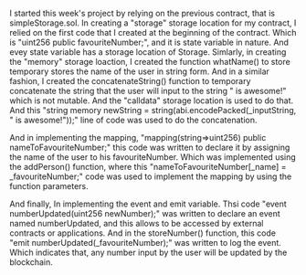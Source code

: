 I started this week's project by relying on the previous contract, that is simpleStorage.sol. In creating a "storage" storage location for my contract, I relied on the first code that I created at 
the beginning of the contract. Which is "uint256 public favouriteNumber;", and it is state variable in nature. And evey state variable has a storage location of Storage. Simlarly, in creating the 
"memory" storage loaction, I created the function whatName() to store temporary stores the name of the user in string form. And in a similar fashion, I created the concatenateString() function 
to temporary concatenate the string that the user will input to the string " is awesome!" which is not mutable. And the "calldata" storage location is used to do that. And this
"string memory newString = string(abi.encodePacked(_inputString, " is awesome!"));" line of code was used to do the concatenation.



And in implementing the mapping, "mapping(string=>uint256) public nameToFavouriteNumber;" this code was written to declare it by assigning the name of the user to his favouriteNumber.
Which was implemented using the addPerson() function, where this "nameToFavouriteNumber[_name] = _favouriteNumber;" code was used to implement the mapping by using the function parameters.


And finally, In implementing the event and emit variable. Thsi code "event numberUpdated(uint256 newNumber);" was written to declare an event named numberUpdated, and this allows to be accessed
by external contracts or applications. And in the storeNumber() function, this code "emit numberUpdated(_favouriteNumber);" was written to log the event. Which indicates that, any number input 
by the user will be updated by the blockchain.
